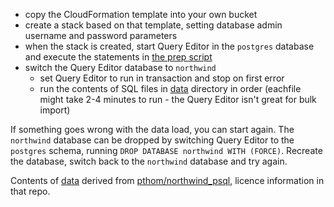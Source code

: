 - copy the CloudFormation template into your own bucket
- create a stack based on that template, setting database admin username and password parameters
- when the stack is created, start Query Editor in the `postgres` database and execute the statements in [the prep script](rds_prep_db-sql)
- switch the Query Editor database to `northwind`
  - set Query Editor to run in transaction and stop on first error
  - run the contents of SQL files in [data](data) directory in order (eachfile might take 2-4 minutes to run - the Query Editor isn't great for bulk import)
  
If something goes wrong with the data load, you can start again. The `northwind` database can be dropped by switching Query Editor to the `postgres` schema, running `DROP DATABASE northwind WITH (FORCE)`. Recreate the database, switch back to the `northwind` database and try again.

Contents of [data](data) derived from [pthom/northwind_psql](https://github.com/pthom/northwind_psql), licence information in that repo.
